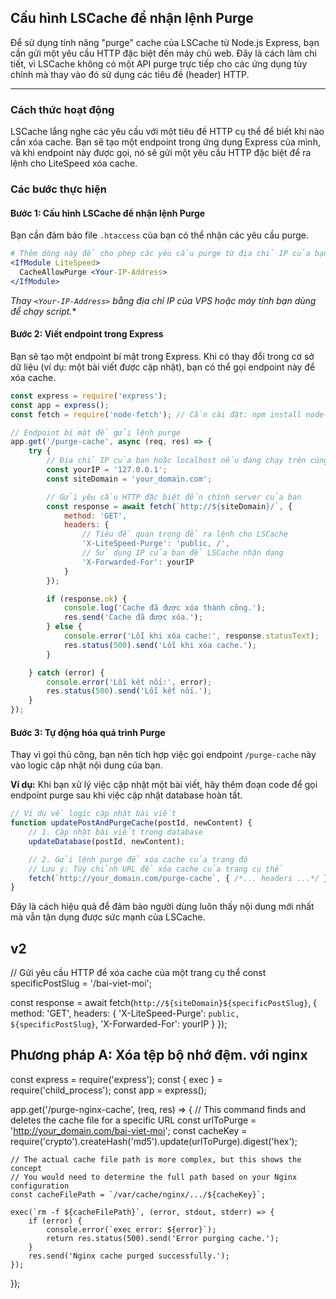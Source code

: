 ## Cấu hình LSCache để nhận lệnh Purge

Để sử dụng tính năng "purge" cache của LSCache từ Node.js Express, bạn cần gửi một yêu cầu HTTP đặc biệt đến máy chủ web. Đây là cách làm chi tiết, vì LSCache không có một API purge trực tiếp cho các ứng dụng tùy chỉnh mà thay vào đó sử dụng các tiêu đề (header) HTTP.

-----

### **Cách thức hoạt động**

LSCache lắng nghe các yêu cầu với một tiêu đề HTTP cụ thể để biết khi nào cần xóa cache. Bạn sẽ tạo một endpoint trong ứng dụng Express của mình, và khi endpoint này được gọi, nó sẽ gửi một yêu cầu HTTP đặc biệt để ra lệnh cho LiteSpeed xóa cache.

### **Các bước thực hiện**

#### **Bước 1: Cấu hình LSCache để nhận lệnh Purge**

Bạn cần đảm bảo file `.htaccess` của bạn có thể nhận các yêu cầu purge.

```apache
# Thêm dòng này để cho phép các yêu cầu purge từ địa chỉ IP của bạn
<IfModule LiteSpeed>
  CacheAllowPurge <Your-IP-Address>
</IfModule>
```

*Thay `<Your-IP-Address>` bằng địa chỉ IP của VPS hoặc máy tính bạn dùng để chạy script.*\*

#### **Bước 2: Viết endpoint trong Express**

Bạn sẽ tạo một endpoint bí mật trong Express. Khi có thay đổi trong cơ sở dữ liệu (ví dụ: một bài viết được cập nhật), bạn có thể gọi endpoint này để xóa cache.

```javascript
const express = require('express');
const app = express();
const fetch = require('node-fetch'); // Cần cài đặt: npm install node-fetch

// Endpoint bí mật để gửi lệnh purge
app.get('/purge-cache', async (req, res) => {
    try {
        // Địa chỉ IP của bạn hoặc localhost nếu đang chạy trên cùng server
        const yourIP = '127.0.0.1'; 
        const siteDomain = 'your_domain.com';

        // Gửi yêu cầu HTTP đặc biệt đến chính server của bạn
        const response = await fetch(`http://${siteDomain}/`, {
            method: 'GET',
            headers: {
                // Tiêu đề quan trọng để ra lệnh cho LSCache
                'X-LiteSpeed-Purge': 'public, /', 
                // Sử dụng IP của bạn để LSCache nhận dạng
                'X-Forwarded-For': yourIP 
            }
        });

        if (response.ok) {
            console.log('Cache đã được xóa thành công.');
            res.send('Cache đã được xóa.');
        } else {
            console.error('Lỗi khi xóa cache:', response.statusText);
            res.status(500).send('Lỗi khi xóa cache.');
        }

    } catch (error) {
        console.error('Lỗi kết nối:', error);
        res.status(500).send('Lỗi kết nối.');
    }
});
```

#### **Bước 3: Tự động hóa quá trình Purge**

Thay vì gọi thủ công, bạn nên tích hợp việc gọi endpoint `/purge-cache` này vào logic cập nhật nội dung của bạn.

**Ví dụ:** Khi bạn xử lý việc cập nhật một bài viết, hãy thêm đoạn code để gọi endpoint purge sau khi việc cập nhật database hoàn tất.

```javascript
// Ví dụ về logic cập nhật bài viết
function updatePostAndPurgeCache(postId, newContent) {
    // 1. Cập nhật bài viết trong database
    updateDatabase(postId, newContent);

    // 2. Gửi lệnh purge để xóa cache của trang đó
    // Lưu ý: Tùy chỉnh URL để xóa cache của trang cụ thể
    fetch(`http://your_domain.com/purge-cache`, { /*... headers ...*/ }); 
}
```

Đây là cách hiệu quả để đảm bảo người dùng luôn thấy nội dung mới nhất mà vẫn tận dụng được sức mạnh của LSCache.

## v2
// Gửi yêu cầu HTTP để xóa cache của một trang cụ thể
const specificPostSlug = '/bai-viet-moi';

const response = await fetch(`http://${siteDomain}${specificPostSlug}`, {
    method: 'GET',
    headers: {
        'X-LiteSpeed-Purge': `public, ${specificPostSlug}`,
        'X-Forwarded-For': yourIP
    }
});

## Phương pháp A: Xóa tệp bộ nhớ đệm.  với nginx

const express = require('express');
const { exec } = require('child_process');
const app = express();

app.get('/purge-nginx-cache', (req, res) => {
    // This command finds and deletes the cache file for a specific URL
    const urlToPurge = 'http://your_domain.com/bai-viet-moi';
    const cacheKey = require('crypto').createHash('md5').update(urlToPurge).digest('hex');

    // The actual cache file path is more complex, but this shows the concept
    // You would need to determine the full path based on your Nginx configuration
    const cacheFilePath = `/var/cache/nginx/.../${cacheKey}`;

    exec(`rm -f ${cacheFilePath}`, (error, stdout, stderr) => {
        if (error) {
            console.error(`exec error: ${error}`);
            return res.status(500).send('Error purging cache.');
        }
        res.send('Nginx cache purged successfully.');
    });
});
